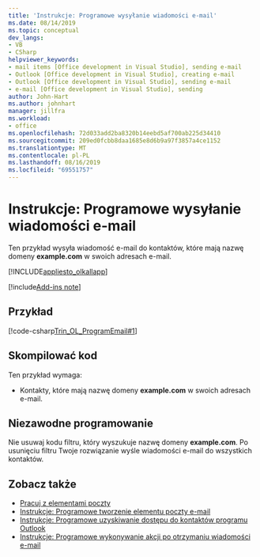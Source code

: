 ```yaml
---
title: 'Instrukcje: Programowe wysyłanie wiadomości e-mail'
ms.date: 08/14/2019
ms.topic: conceptual
dev_langs:
- VB
- CSharp
helpviewer_keywords:
- mail items [Office development in Visual Studio], sending e-mail
- Outlook [Office development in Visual Studio], creating e-mail
- Outlook [Office development in Visual Studio], sending e-mail
- e-mail [Office development in Visual Studio], sending
author: John-Hart
ms.author: johnhart
manager: jillfra
ms.workload:
- office
ms.openlocfilehash: 72d033add2ba8320b14eebd5af700ab225d34410
ms.sourcegitcommit: 209ed0fcbb8daa1685e8d6b9a97f3857a4ce1152
ms.translationtype: MT
ms.contentlocale: pl-PL
ms.lasthandoff: 08/16/2019
ms.locfileid: "69551757"
---
```

# <a name="how-to-programmatically-send-email"></a>Instrukcje: Programowe wysyłanie wiadomości e-mail
  Ten przykład wysyła wiadomość e-mail do kontaktów, które mają nazwę domeny **example.com** w swoich adresach e-mail.

 [!INCLUDE[appliesto_olkallapp](../vsto/includes/appliesto-olkallapp-md.md)]

[!include[Add-ins note](includes/addinsnote.md)]

## <a name="example"></a>Przykład
 [!code-csharp[Trin_OL_ProgramEmail#1](../vsto/codesnippet/CSharp/Trin_OL_ProgramEMail/thisaddin.cs#1)]

## <a name="compile-the-code"></a>Skompilować kod
 Ten przykład wymaga:

- Kontakty, które mają nazwę domeny **example.com** w swoich adresach e-mail.

## <a name="robust-programming"></a>Niezawodne programowanie
 Nie usuwaj kodu filtru, który wyszukuje nazwę domeny **example.com**. Po usunięciu filtru Twoje rozwiązanie wyśle wiadomości e-mail do wszystkich kontaktów.

## <a name="see-also"></a>Zobacz także
- [Pracuj z elementami poczty](../vsto/working-with-mail-items.md)
- [Instrukcje: Programowe tworzenie elementu poczty e-mail](../vsto/how-to-programmatically-create-an-e-mail-item.md)
- [Instrukcje: Programowe uzyskiwanie dostępu do kontaktów programu Outlook](../vsto/how-to-programmatically-access-outlook-contacts.md)
- [Instrukcje: Programowe wykonywanie akcji po otrzymaniu wiadomości e-mail](../vsto/how-to-programmatically-perform-actions-when-an-e-mail-message-is-received.md)
